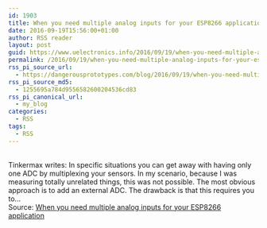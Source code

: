 ```yaml
---
id: 1903
title: When you need multiple analog inputs for your ESP8266 application
date: 2016-09-19T15:56:00+01:00
author: RSS reader
layout: post
guid: https://www.uelectronics.info/2016/09/19/when-you-need-multiple-analog-inputs-for-your-esp8266-application/
permalink: /2016/09/19/when-you-need-multiple-analog-inputs-for-your-esp8266-application/
rss_pi_source_url:
  - https://dangerousprototypes.com/blog/2016/09/19/when-you-need-multiple-analog-inputs-for-your-esp8266-application/
rss_pi_source_md5:
  - 1255695a784d9556582600204536cd83
rss_pi_canonical_url:
  - my_blog
categories:
  - RSS
tags:
  - RSS
---
```

&#013;  
Tinkermax writes: In specific situations you can get away with having only one ADC by multiplexing your sensors. In my scenario, because I was measuring totally unrelated things, this was not possible. The most obvious approach is to add an external ADC. The drawback is that this requires you to…&#013;  
Source: <a href="https://dangerousprototypes.com/blog/2016/09/19/when-you-need-multiple-analog-inputs-for-your-esp8266-application/" target="_blank">When you need multiple analog inputs for your ESP8266 application</a>